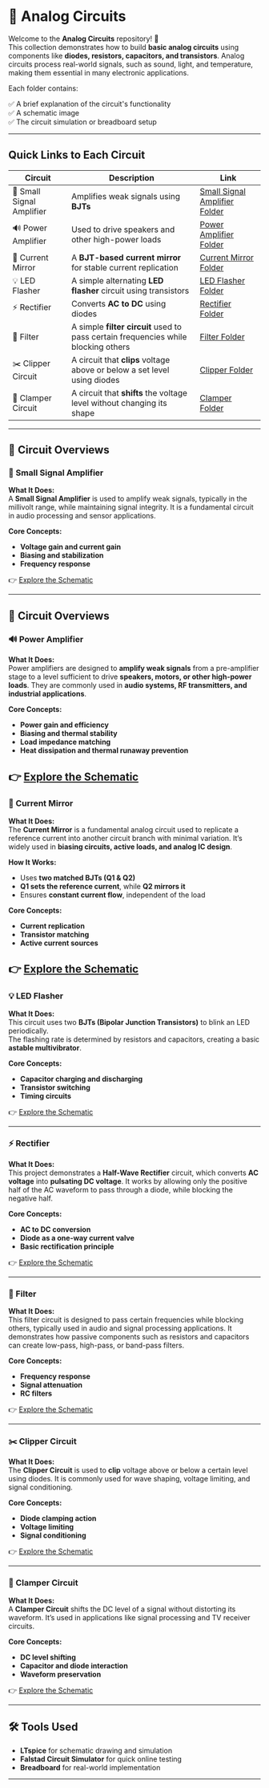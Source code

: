 # 🔌 Analog Circuits

Welcome to the **Analog Circuits** repository! 🎉  
This collection demonstrates how to build **basic analog circuits** using components like **diodes, resistors, capacitors, and transistors**. Analog circuits process real-world signals, such as sound, light, and temperature, making them essential in many electronic applications.

Each folder contains:

✅ A brief explanation of the circuit's functionality  
✅ A schematic image  
✅ The circuit simulation or breadboard setup  

---

## Quick Links to Each Circuit

| Circuit | Description | Link |
|--|--|--|
| 📢 Small Signal Amplifier | Amplifies weak signals using **BJTs** | [Small Signal Amplifier Folder](./Small_Signal_Amplifier) |
| 🔊 Power Amplifier | Used to drive speakers and other high-power loads | [Power Amplifier Folder](./Power_Amplifier) |
| 🔄 Current Mirror | A **BJT-based current mirror** for stable current replication | [Current Mirror Folder](./Current_mirror) |
| 💡 LED Flasher | A simple alternating **LED flasher** circuit using transistors | [LED Flasher Folder](./LED_Flasher) |
| ⚡ Rectifier | Converts **AC to DC** using diodes | [Rectifier Folder](./Rectifier) |
| 🔎 Filter | A simple **filter circuit** used to pass certain frequencies while blocking others | [Filter Folder](./Filters) |
| ✂️ Clipper Circuit | A circuit that **clips** voltage above or below a set level using diodes | [Clipper Folder](./Clipper_Circuit) |
| 🔼 Clamper Circuit | A circuit that **shifts** the voltage level without changing its shape | [Clamper Folder](./Clamper_Circuits) |


---
## 📐 Circuit Overviews

### 📢 Small Signal Amplifier
**What It Does:**  
A **Small Signal Amplifier** is used to amplify weak signals, typically in the millivolt range, while maintaining signal integrity. It is a fundamental circuit in audio processing and sensor applications.

**Core Concepts:**  
- **Voltage gain and current gain**
- **Biasing and stabilization**
- **Frequency response**

👉 [Explore the Schematic](./Small_Signal_Amplifier)

---
## 📐 Circuit Overviews

### 🔊 Power Amplifier

**What It Does:**  
Power amplifiers are designed to **amplify weak signals** from a pre-amplifier stage to a level sufficient to drive **speakers, motors, or other high-power loads**. They are commonly used in **audio systems, RF transmitters, and industrial applications**.

**Core Concepts:**
- **Power gain and efficiency**
- **Biasing and thermal stability**
- **Load impedance matching**
- **Heat dissipation and thermal runaway prevention**

👉 [Explore the Schematic](./Power_Amplifier)
---
### 🔄 Current Mirror
**What It Does:**  
The **Current Mirror** is a fundamental analog circuit used to replicate a reference current into another circuit branch with minimal variation. It’s widely used in **biasing circuits, active loads, and analog IC design**.

**How It Works:**  
- Uses **two matched BJTs (Q1 & Q2)**
- **Q1 sets the reference current**, while **Q2 mirrors it**
- Ensures **constant current flow**, independent of the load  

**Core Concepts:**  
- **Current replication**
- **Transistor matching**
- **Active current sources**  

👉 [Explore the Schematic](./Current_mirror)
---

### 💡 LED Flasher
**What It Does:**  
This circuit uses two **BJTs (Bipolar Junction Transistors)** to blink an LED periodically.  
The flashing rate is determined by resistors and capacitors, creating a basic **astable multivibrator**.

**Core Concepts:**  
- **Capacitor charging and discharging**
- **Transistor switching**
- **Timing circuits**

👉 [Explore the Schematic](./LED_Flasher)

---

### ⚡ Rectifier
**What It Does:**  
This project demonstrates a **Half-Wave Rectifier** circuit, which converts **AC voltage** into **pulsating DC voltage**. It works by allowing only the positive half of the AC waveform to pass through a diode, while blocking the negative half.

**Core Concepts:**  
- **AC to DC conversion**
- **Diode as a one-way current valve**
- **Basic rectification principle**

👉 [Explore the Schematic](./Rectifier)

---

### 🔎 Filter
**What It Does:**  
This filter circuit is designed to pass certain frequencies while blocking others, typically used in audio and signal processing applications. It demonstrates how passive components such as resistors and capacitors can create low-pass, high-pass, or band-pass filters.

**Core Concepts:**  
- **Frequency response**
- **Signal attenuation**
- **RC filters**

👉 [Explore the Schematic](./Filters)


---

### ✂️ Clipper Circuit
**What It Does:**  
The **Clipper Circuit** is used to **clip** voltage above or below a certain level using diodes. It is commonly used for wave shaping, voltage limiting, and signal conditioning.

**Core Concepts:**  
- **Diode clamping action**
- **Voltage limiting**
- **Signal conditioning**

👉 [Explore the Schematic](./Clipper_Circuit)

---

### 🔼 Clamper Circuit
**What It Does:**  
A **Clamper Circuit** shifts the DC level of a signal without distorting its waveform. It’s used in applications like signal processing and TV receiver circuits.

**Core Concepts:**  
- **DC level shifting**
- **Capacitor and diode interaction**
- **Waveform preservation**

👉 [Explore the Schematic](./Clamper_Circuits)

---



## 🛠️ Tools Used

- **LTspice** for schematic drawing and simulation  
- **Falstad Circuit Simulator** for quick online testing  
- **Breadboard** for real-world implementation  

---
